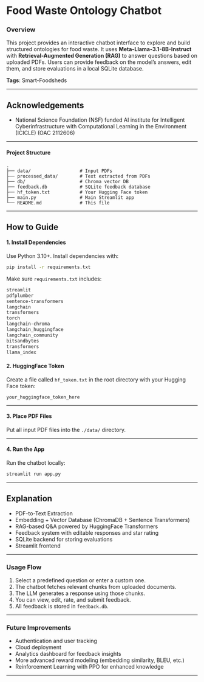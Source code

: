 # Food Waste Ontology Chatbot

### **Overview**
This project provides an interactive chatbot interface to explore and build structured ontologies for food waste. It uses **Meta-Llama-3.1-8B-Instruct** with **Retrieval-Augmented Generation (RAG)** to answer questions based on uploaded PDFs. Users can provide feedback on the model’s answers, edit them, and store evaluations in a local SQLite database.

**Tags**: Smart-Foodsheds

---
## **Acknowledgements**

- National Science Foundation (NSF) funded AI institute for Intelligent Cyberinfrastructure with Computational Learning in the Environment (ICICLE) (OAC 2112606)

---

#### **Project Structure**

```
.
├── data/                  # Input PDFs
├── processed_data/        # Text extracted from PDFs
├── db/                    # Chroma vector DB
├── feedback.db            # SQLite feedback database
├── hf_token.txt           # Your Hugging Face token
├── main.py                # Main Streamlit app
└── README.md              # This file
```

---

## **How to Guide**

#### **1. Install Dependencies**

Use Python 3.10+. Install dependencies with:

```bash
pip install -r requirements.txt
```

Make sure `requirements.txt` includes:
```txt
streamlit
pdfplumber
sentence-transformers
langchain
transformers
torch
langchain-chroma
langchain_huggingface
langchain_community
bitsandbytes
transformers
llama_index
```

#### **2. HuggingFace Token**

Create a file called `hf_token.txt` in the root directory with your Hugging Face token:

```
your_huggingface_token_here
```

---

#### **3. Place PDF Files**

Put all input PDF files into the `./data/` directory.

---

#### **4. Run the App**

Run the chatbot locally:

```bash
streamlit run app.py
```

---
## **Explanation**

- PDF-to-Text Extraction  
- Embedding + Vector Database (ChromaDB + Sentence Transformers)  
- RAG-based Q&A powered by HuggingFace Transformers  
- Feedback system with editable responses and star rating  
- SQLite backend for storing evaluations  
- Streamlit frontend  

---
### **Usage Flow**

1. Select a predefined question or enter a custom one.
2. The chatbot fetches relevant chunks from uploaded documents.
3. The LLM generates a response using those chunks.
4. You can view, edit, rate, and submit feedback.
5. All feedback is stored in `feedback.db`.

---

### **Future Improvements**

- Authentication and user tracking
- Cloud deployment
- Analytics dashboard for feedback insights
- More advanced reward modeling (embedding similarity, BLEU, etc.)
- Reinforcement Learning with PPO for enhanced knowledge

---

